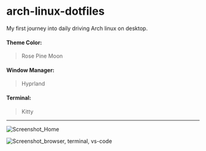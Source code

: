 # arch-linux-dotfiles

My first journey into daily driving Arch linux on desktop.

#### Theme Color: 
> Rose Pine Moon
#### Window Manager:
> Hyprland
#### Terminal: 
> Kitty
---
![Screenshot_Home](https://github.com/haleemhawkins/arch-linux-dotfiles/assets/62164901/33874776-3561-467b-b63d-4fbca6d2335b)

![Screenshot_browser, terminal, vs-code](https://github.com/haleemhawkins/arch-linux-dotfiles/assets/62164901/3c0d981c-7fa6-4b14-abec-d06953fc20b2)
